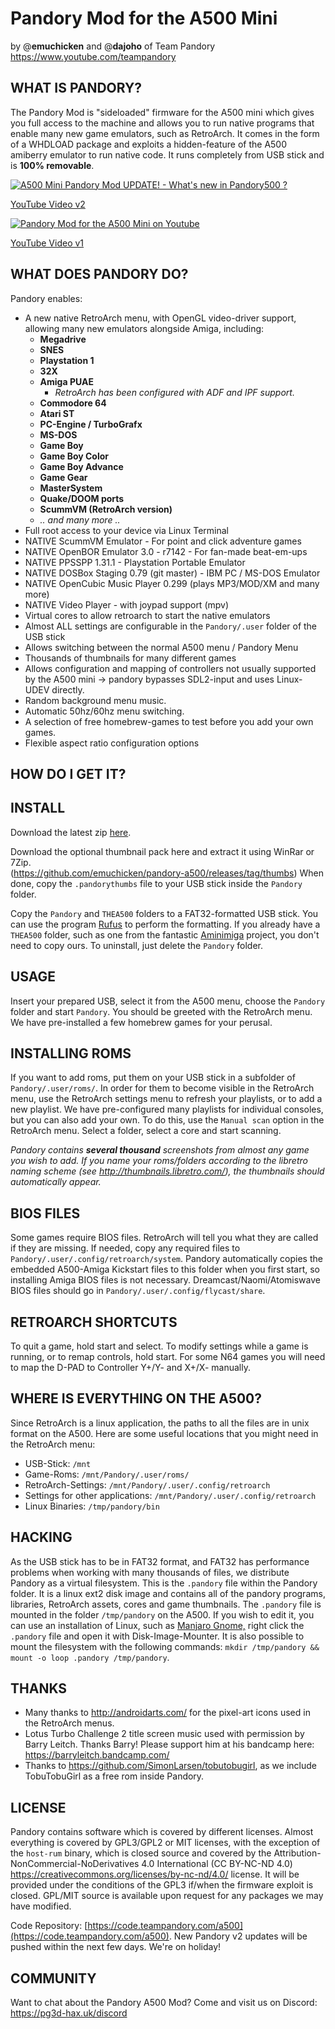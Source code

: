 # Pandory Mod for the A500 Mini
by @**emuchicken** and @**dajoho** of Team Pandory https://www.youtube.com/teampandory

## WHAT IS PANDORY?

The Pandory Mod is "sideloaded" firmware for the A500 mini which gives you full access to the machine and allows you to run native programs that enable many new game emulators, such as RetroArch. It comes in the form of a WHDLOAD package and exploits a hidden-feature of the A500 amiberry emulator to run native code. It runs completely from USB stick and is **100% removable**.

[![A500 Mini Pandory Mod UPDATE! - What's new in Pandory500 ?](https://i1.ytimg.com/vi/tx8HyMEk8CM/hqdefault.jpg)](https://www.youtube.com/watch?v=tx8HyMEk8CM)

[YouTube Video v2](https://www.youtube.com/watch?v=tx8HyMEk8CM)


[![Pandory Mod for the A500 Mini on Youtube](https://i1.ytimg.com/vi/LpL2f1RfqBQ/hqdefault.jpg)](https://www.youtube.com/watch?v=LpL2f1RfqBQ)

[YouTube Video v1](https://www.youtube.com/watch?v=LpL2f1RfqBQ)


## WHAT DOES PANDORY DO?
Pandory enables:
- A new native RetroArch menu, with OpenGL video-driver support, allowing many new emulators alongside Amiga, including:
    - **Megadrive**
    - **SNES**
    - **Playstation 1**
    - **32X**
    - **Amiga PUAE**
        - *RetroArch has been configured with ADF and IPF support.*
    - **Commodore 64**
    - **Atari ST**
    - **PC-Engine / TurboGrafx**
    - **MS-DOS**
    - **Game Boy**
    - **Game Boy Color**
    - **Game Boy Advance**
    - **Game Gear**
    - **MasterSystem**
    - **Quake/DOOM ports**
    - **ScummVM (RetroArch version)**
    - *.. and many more ..*
- Full root access to your device via Linux Terminal
- NATIVE ScummVM Emulator - For point and click adventure games
- NATIVE OpenBOR Emulator 3.0 - r7142 - For fan-made beat-em-ups
- NATIVE PPSSPP 1.31.1 - Playstation Portable Emulator
- NATIVE DOSBox Staging 0.79 (git master) - IBM PC / MS-DOS Emulator
- NATIVE OpenCubic Music Player 0.299 (plays MP3/MOD/XM and many more)
- NATIVE Video Player - with joypad support (mpv)
- Virtual cores to allow retroarch to start the native emulators
- Almost ALL settings are configurable in the `Pandory/.user` folder of the USB stick
- Allows switching between the normal A500 menu / Pandory Menu
- Thousands of thumbnails for many different games
- Allows configuration and mapping of controllers not usually supported by the A500 mini -> pandory bypasses SDL2-input and uses Linux-UDEV directly.
- Random background menu music.
- Automatic 50hz/60hz menu switching.
- A selection of free homebrew-games to test before you add your own games.
- Flexible aspect ratio configuration options

## HOW DO I GET IT?

## INSTALL

Download the latest zip [here](https://github.com/emuchicken/pandory-a500/releases/download/v2-002/pandory500-v2-20220827.zip).

Download the optional thumbnail pack here and extract it using WinRar or 7Zip.  
(https://github.com/emuchicken/pandory-a500/releases/tag/thumbs) When done, copy the `.pandorythumbs` file to your USB stick inside the `Pandory` folder.

Copy the `Pandory` and `THEA500` folders to a FAT32-formatted USB stick. You can use the program [Rufus](https://rufus.ie/downloads/) to perform the formatting. If you already have a `THEA500` folder, such as one from the fantastic [Aminimiga](https://www.aminimiga.com/) project, you don't need to copy ours. To uninstall, just delete the `Pandory` folder.


## USAGE

Insert your prepared USB, select it from the A500 menu, choose the `Pandory` folder and start `Pandory`. You should be greeted with the RetroArch menu. We have pre-installed a few homebrew games for your perusal.


## INSTALLING ROMS

If you want to add roms, put them on your USB stick in a subfolder of `Pandory/.user/roms/`. In order for them to become visible in the RetroArch menu, use the RetroArch settings menu to refresh your playlists, or to add a new playlist. We have pre-configured many playlists for individual consoles, but you can also add your own. To do this, use the `Manual scan` option in the RetroArch menu. Select a folder, select a core and start scanning. 

*Pandory contains **several thousand** screenshots from almost any game you wish to add. If you name your roms/folders according to the libretro naming scheme (see http://thumbnails.libretro.com/), the thumbnails should automatically appear.*


## BIOS FILES

Some games require BIOS files. RetroArch will tell you what they are called if they are missing. If needed, copy any required files to `Pandory/.user/.config/retroarch/system`.  Pandory automatically copies the embedded A500-Amiga Kickstart files to this folder when you first start, so installing Amiga BIOS files is not necessary. Dreamcast/Naomi/Atomiswave BIOS files should go in `Pandory/.user/.config/flycast/share`.


## RETROARCH SHORTCUTS

To quit a game, hold start and select.
To modify settings while a game is running, or to remap controls, hold start. For some N64 games you will need to map the D-PAD to Controller Y+/Y- and X+/X- manually.


## WHERE IS EVERYTHING ON THE A500?

Since RetroArch is a linux application, the paths to all the files are in unix format on the A500. Here are some useful locations that you might need in the RetroArch menu:

- USB-Stick: `/mnt`
- Game-Roms: `/mnt/Pandory/.user/roms/`
- RetroArch-Settings: `/mnt/Pandory/.user/.config/retroarch`
- Settings for other applications: `/mnt/Pandory/.user/.config/retroarch`
- Linux Binaries: `/tmp/pandory/bin`

## HACKING

As the USB stick has to be in FAT32 format, and FAT32 has performance problems when working with many thousands of files, we distribute Pandory as a virtual filesystem. This is the `.pandory` file within the Pandory folder. It is a linux ext2 disk image and contains all of the pandory programs, libraries, RetroArch assets, cores and game thumbnails. The `.pandory` file is mounted in the folder `/tmp/pandory` on the A500. If you wish to edit it, you can use an installation of Linux, such as [Manjaro Gnome,](https://manjaro.org/downloads/official/gnome/) right click the `.pandory` file and open it with Disk-Image-Mounter. It is also possible to mount the filesystem with the following commands:  `mkdir /tmp/pandory && mount -o loop .pandory /tmp/pandory`.


## THANKS

- Many thanks to http://androidarts.com/ for the pixel-art icons used in the RetroArch menus.
- Lotus Turbo Challenge 2 title screen music used with permission by Barry Leitch. Thanks Barry! Please support him at his bandcamp here: https://barryleitch.bandcamp.com/
- Thanks to https://github.com/SimonLarsen/tobutobugirl, as we include TobuTobuGirl as a free rom inside Pandory.

## LICENSE 
Pandory contains software which is covered by different licenses. Almost everything is covered by GPL3/GPL2 or MIT licenses, with the exception of the `host-rum` binary, which is closed source and covered by the Attribution-NonCommercial-NoDerivatives 4.0 International (CC BY-NC-ND 4.0) https://creativecommons.org/licenses/by-nc-nd/4.0/ license. It will be provided under the conditions of the GPL3 if/when the firmware exploit is closed. GPL/MIT source is available upon request for any packages we may have modified.

Code Repository: [https://code.teampandory.com/a500](https://code.teampandory.com/a500). New Pandory v2 updates will be pushed within the next few days. We're on holiday!

## COMMUNITY

Want to chat about the Pandory A500 Mod? Come and visit us on Discord: https://pg3d-hax.uk/discord 
